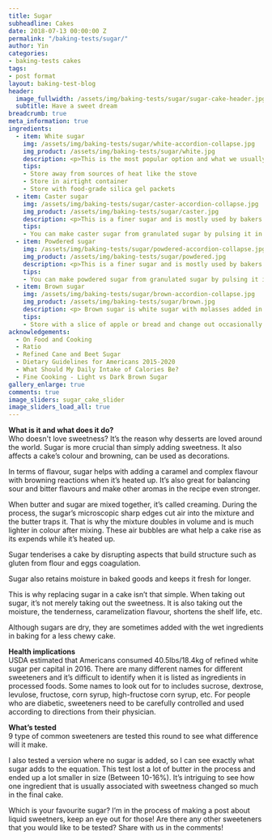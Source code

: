 ```yaml
---
title: Sugar
subheadline: Cakes
date: 2018-07-13 00:00:00 Z
permalink: "/baking-tests/sugar/"
author: Yin
categories:
- baking-tests cakes
tags:
- post format
layout: baking-test-blog
header:
  image_fullwidth: /assets/img/baking-tests/sugar/sugar-cake-header.jpg
  subtitle: Have a sweet dream
breadcrumb: true
meta_information: true
ingredients:
  - item: White sugar
    img: /assets/img/baking-tests/sugar/white-accordion-collapse.jpg
    img_product: /assets/img/baking-tests/sugar/white.jpg
    description: <p>This is the most popular option and what we usually think of when we hear <em>sugar</em>. The white sugar in North America mostly comes from cane, and occasionally beet. The results are mostly similar between the two. We are all familiar with its taste, it’s neutral and doesn’t have any strong off-flavours or aftertaste. </p><p>Each grain of sugar is about 0.3-0.5mm in diameter. If the grain is any larger such as pearl sugar and sanding sugar, it’s usually used for decoration and sprinkles only and not in cakes.</p><p><strong>Also known as:</strong> Refined white sugar, granulated sugar, table sugar, cane sugar, beet sugar, sucrose, saccharide, disaccharide.</p>
    tips:
    - Store away from sources of heat like the stove
    - Store in airtight container
    - Store with food-grade silica gel packets
  - item: Caster sugar
    img: /assets/img/baking-tests/sugar/caster-accordion-collapse.jpg
    img_product: /assets/img/baking-tests/sugar/caster.jpg
    description: <p>This is a finer sugar and is mostly used by bakers. It dissolves easily because it is a smaller grain and is great for things like meringue that needs the sugar to melt. Any undissolved sugar may create white dots on the surface of the cake since sugar attracts water, making the immediate area around the sugar grain more moist. It does have a tendency to clump overtime, so make sure you store it away from heat and moisture and break them apart to ensure it is mixed in well in the batter.</p><p>Each grain is about 0.01-0.3mm in diameter.</p><p><strong>Also known as:</strong> Superfine, extra-fine, ultra-fine, baker’s sugar, fruit sugar, baker’s special.</p>
    tips:
    - You can make caster sugar from granulated sugar by pulsing it in your food processor until the desired size
  - item: Powdered sugar
    img: /assets/img/baking-tests/sugar/powdered-accordion-collapse.jpg
    img_product: /assets/img/baking-tests/sugar/powdered.jpg
    description: <p>This is a finer sugar and is mostly used by bakers. It dissolves easily because it is a smaller grain and is great for things like meringue that needs the sugar to melt. Any undissolved sugar may create white dots on the surface of the cake since sugar attracts water, making the immediate area around the sugar grain more moist. It does have a tendency to clump overtime, so make sure you store it away from heat and moisture and break them apart to ensure it is mixed in well in the batter.</p><p>Each grain is about 0.01-0.3mm in diameter. </p><p><strong>Also known as:</strong>  Icing, confectioners, 10X, fondant.</p>
    tips:
    - You can make powdered sugar from granulated sugar by pulsing it in your food processor until the desired size and adding 3% of cornstarch in weight to it.
  - item: Brown sugar
    img: /assets/img/baking-tests/sugar/brown-accordion-collapse.jpg
    img_product: /assets/img/baking-tests/sugar/brown.jpg
    description: <p> Brown sugar is white sugar with molasses added in. Raw sugar is the same end product as brown sugar, but the molasses was there originally and was just never filtered out i the first place.There are several types of brown sugars, differing mostly by the amount of molasses it contains.</p><p><strong>Light:</strong> Contains about 3.5% molasses. Great for adding a hint of flavour to your cakes.<br /><strong>Dark:</strong> Contains about 6.5% molasses. Imparts a deep robust flavour<br /><strong>Demerara</strong> A raw sugar with large, sticky, and light coloured crystals. It’s usually not used for baking, and is often used as sweetener for coffees or decoration for baked goods. I only included Demerara the test because it is a large crystal and I can see the difference  (also I already have it in my kitchen).<br /><strong>Turbinado:</strong> Another raw sugar. This one is large and light, but not as sticky as demerara.<br /><strong>Muscovado:</strong> Small, sticky and dark crystals that is strong in flavour.Brown sugar is soft and retains moisture in cakes even better than white sugar. The cake will have a darker brown colour because of the molasses in the sugar, giving it an even deeper and more robust flavour.</p><p>Unlike white sugar, we want to refrain the sugar’s moisture from being lost during storage.</p>
    tips:
    - Store with a slice of apple or bread and change out occasionally
acknowledgements:
  - On Food and Cooking
  - Ratio
  - Refined Cane and Beet Sugar
  - Dietary Guidelines for Americans 2015-2020
  - What Should My Daily Intake of Calories Be?
  - Fine Cooking - Light vs Dark Brown Sugar
gallery_enlarge: true
comments: true
image_sliders: sugar_cake_slider
image_sliders_load_all: true
---
```

<strong>What is it and what does it do?</strong><br />
Who doesn't love sweetness? It’s the reason why desserts are loved around the world. Sugar is more crucial than simply adding sweetness. It also affects a cake’s colour and browning, can be used as decorations.

In terms of flavour, sugar helps with adding a caramel and complex flavour with browning reactions when it’s heated up. It’s also great for balancing sour and bitter flavours and make other aromas in the recipe even stronger.

When butter and sugar are mixed together, it’s called creaming. During the process, the sugar’s microscopic sharp edges cut air into the mixture and the butter traps it. That is why the mixture doubles in volume and is much lighter in colour after mixing. These air bubbles are what help a cake rise as its expends while it’s heated up.

Sugar tenderises a cake by disrupting aspects that build structure such as gluten from flour and eggs coagulation.

Sugar also retains moisture in baked goods and keeps it fresh for longer.

This is why replacing sugar in a cake isn’t that simple. When taking out sugar, it’s not merely taking out the sweetness. It is also taking out the moisture, the tenderness, caramelization flavour, shortens the shelf life, etc.

Although sugars are dry, they are sometimes added with the wet ingredients in baking for a less chewy cake.

<strong>Health implications</strong><br />
USDA estimated that Americans consumed 40.5lbs/18.4kg of refined white sugar per capital in 2016. There are many different names for different sweeteners and it’s difficult to identify when it is listed as ingredients in processed foods. Some names to look out for to includes sucrose, dextrose, levulose, fructose, corn syrup, high-fructose corn syrup, etc. For people who are diabetic, sweeteners need to be carefully controlled and used according to directions from their physician.

<strong>What’s tested</strong><br />
9 type of common sweeteners are tested this round to see what difference will it make.

I also tested a version where no sugar is added, so I can see exactly what sugar adds to the equation. This test lost a lot of butter in the process and ended up a lot smaller in size (Between 10-16%). It’s intriguing to see how one ingredient that is usually associated with sweetness changed so much in the final cake.

Which is your favourite sugar? I’m in the process of making a post about liquid sweetners, keep an eye out for those! Are there any other sweeteners that you would like to be tested? Share with us in the comments!
